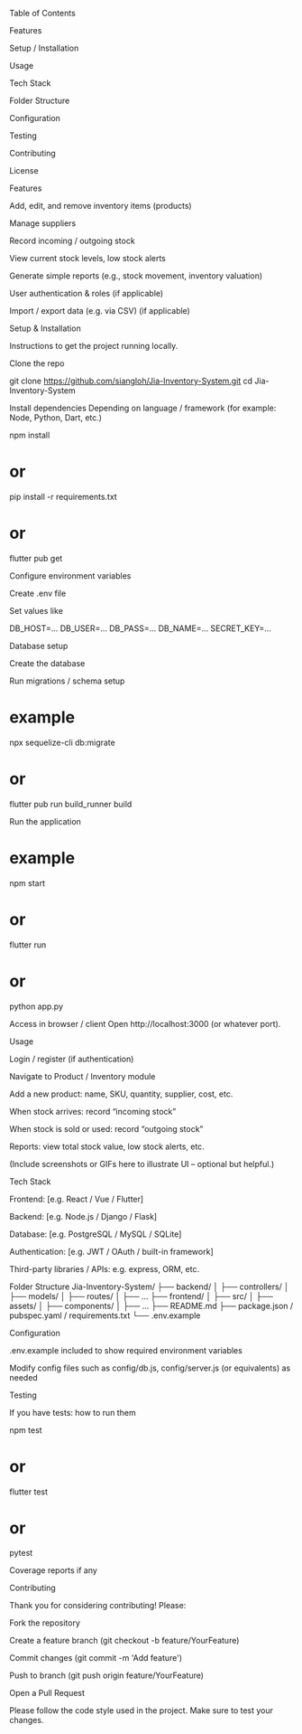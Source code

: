 Table of Contents

Features

Setup / Installation

Usage

Tech Stack

Folder Structure

Configuration

Testing

Contributing

License

Features

Add, edit, and remove inventory items (products)

Manage suppliers

Record incoming / outgoing stock

View current stock levels, low stock alerts

Generate simple reports (e.g., stock movement, inventory valuation)

User authentication & roles (if applicable)

Import / export data (e.g. via CSV) (if applicable)

Setup & Installation

Instructions to get the project running locally.

Clone the repo

git clone https://github.com/siangloh/Jia-Inventory-System.git
cd Jia-Inventory-System


Install dependencies
Depending on language / framework (for example: Node, Python, Dart, etc.)

npm install
# or
pip install -r requirements.txt
# or
flutter pub get


Configure environment variables

Create .env file

Set values like

DB_HOST=...
DB_USER=...
DB_PASS=...
DB_NAME=...
SECRET_KEY=...


Database setup

Create the database

Run migrations / schema setup

# example
npx sequelize-cli db:migrate
# or
flutter pub run build_runner build


Run the application

# example
npm start
# or
flutter run
# or
python app.py


Access in browser / client
Open http://localhost:3000 (or whatever port).

Usage

Login / register (if authentication)

Navigate to Product / Inventory module

Add a new product: name, SKU, quantity, supplier, cost, etc.

When stock arrives: record “incoming stock”

When stock is sold or used: record “outgoing stock”

Reports: view total stock value, low stock alerts, etc.

(Include screenshots or GIFs here to illustrate UI – optional but helpful.)

Tech Stack

Frontend: [e.g. React / Vue / Flutter]

Backend: [e.g. Node.js / Django / Flask]

Database: [e.g. PostgreSQL / MySQL / SQLite]

Authentication: [e.g. JWT / OAuth / built-in framework]

Third-party libraries / APIs: e.g. express, ORM, etc.

Folder Structure
Jia-Inventory-System/
├── backend/
│   ├── controllers/
│   ├── models/
│   ├── routes/
│   ├── ...
├── frontend/
│   ├── src/
│   ├── assets/
│   ├── components/
│   ├── ...
├── README.md
├── package.json / pubspec.yaml / requirements.txt
└── .env.example

Configuration

.env.example included to show required environment variables

Modify config files such as config/db.js, config/server.js (or equivalents) as needed

Testing

If you have tests: how to run them

npm test
# or
flutter test
# or
pytest


Coverage reports if any

Contributing

Thank you for considering contributing! Please:

Fork the repository

Create a feature branch (git checkout -b feature/YourFeature)

Commit changes (git commit -m 'Add feature')

Push to branch (git push origin feature/YourFeature)

Open a Pull Request

Please follow the code style used in the project. Make sure to test your changes.
